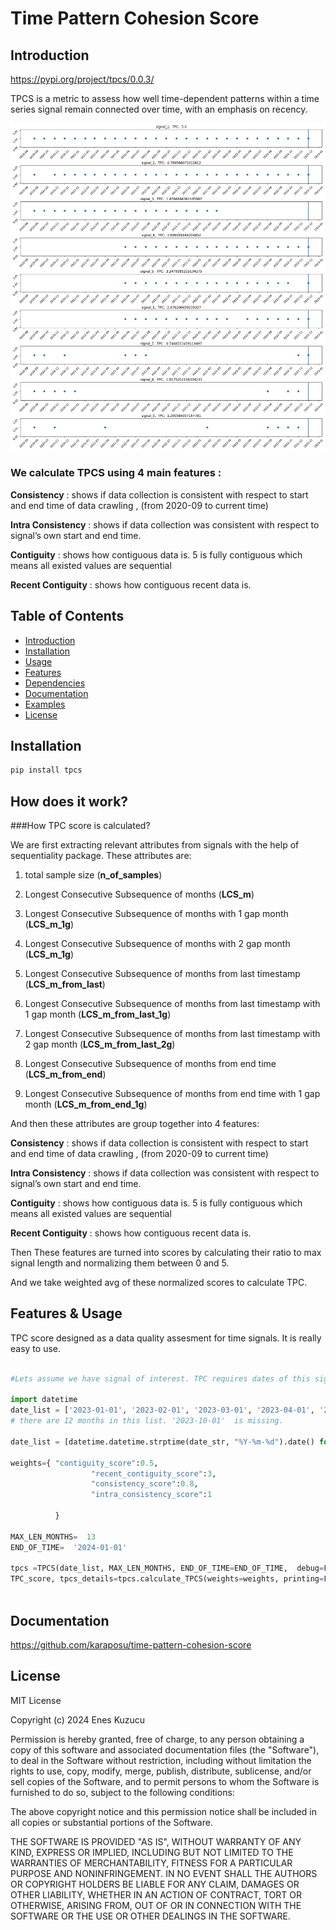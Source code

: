 
# Time Pattern Cohesion Score

## Introduction

https://pypi.org/project/tpcs/0.0.3/

TPCS is a metric to assess how well time-dependent patterns within a time series signal remain connected over time, with an emphasis on recency. 

![TPCS](https://github.com/karaposu/time-pattern-cohesion-score/blob/main/tpcs_illustration.png)

### We calculate TPCS using 4 main features :

**Consistency** : shows if data collection is consistent with respect to  start and end time of data crawling  , (from  2020-09 to current time)

**Intra Consistency** : shows if data collection was consistent with respect to signal’s own start and end time. 

**Contiguity** : shows how contiguous data is. 5 is fully contiguous which means all existed values are sequential

**Recent Contiguity** : shows how contiguous recent data is. 


## Table of Contents
- [Introduction](#introduction)
- [Installation](#installation)
- [Usage](#usage)
- [Features](#features)
- [Dependencies](#dependencies)
- [Documentation](#documentation)
- [Examples](#examples)
- [License](#license)

## Installation

```python
pip install tpcs
```

## How does it work?

###How TPC score is calculated?

We are first extracting relevant attributes from signals with the help of sequentiality package.  These attributes are:

1. total sample size (**n_of_samples**)

2. Longest Consecutive Subsequence of months  (**LCS_m**)

3. Longest Consecutive Subsequence of months with 1 gap month (**LCS_m_1g**)

4. Longest Consecutive Subsequence of months with 2 gap month (**LCS_m_1g**)

5. Longest Consecutive Subsequence of months from last timestamp (**LCS_m_from_last**)

6. Longest Consecutive Subsequence of months from last timestamp  with 1 gap month (**LCS_m_from_last_1g**)

7. Longest Consecutive Subsequence of months from last timestamp  with 2 gap month  (**LCS_m_from_last_2g**)

8. Longest Consecutive Subsequence of months from end time (**LCS_m_from_end**)

9. Longest Consecutive Subsequence of months from end time  with 1 gap month  (**LCS_m_from_end_1g**)

 
And then these attributes are group together into 4 features:

**Consistency** : shows if data collection is consistent with respect to  start and end time of data crawling  , (from  2020-09 to current time)

**Intra Consistency** : shows if data collection was consistent with respect to signal’s own start and end time. 

**Contiguity** : shows how contiguous data is. 5 is fully contiguous which means all existed values are sequential

**Recent Contiguity** : shows how contiguous recent data is. 

Then These features are turned into scores by calculating their ratio to max signal length and normalizing them between 0 and 5. 

And we take weighted avg of these normalized scores to calculate TPC.  

## Features & Usage

TPC score designed as a data quality assesment for time signals. It is really easy to use. 


```python

#Lets assume we have signal of interest. TPC requires dates of this signal as input. 

import datetime
date_list = ['2023-01-01', '2023-02-01', '2023-03-01', '2023-04-01', '2023-05-01', '2023-06-01', '2023-07-01', '2023-08-01', '2023-09-01', '2023-11-01', '2023-12-01', '2024-01-01']
# there are 12 months in this list. '2023-10-01'  is missing.  

date_list = [datetime.datetime.strptime(date_str, "%Y-%m-%d").date() for date_str in specific_dates]

weights={ "contiguity_score":0.5,
                  "recent_contiguity_score":3,
                  "consistency_score":0.8,
                  "intra_consistency_score":1
    
          }
  
MAX_LEN_MONTHS=  13  
END_OF_TIME=  '2024-01-01' 

tpcs =TPCS(date_list, MAX_LEN_MONTHS, END_OF_TIME=END_OF_TIME,  debug=False, return_details=True)
TPC_score, tpcs_details=tpcs.calculate_TPCS(weights=weights, printing=False)
 

```

## Documentation
https://github.com/karaposu/time-pattern-cohesion-score

## License

MIT License

Copyright (c) 2024 Enes Kuzucu

Permission is hereby granted, free of charge, to any person obtaining a copy of this software and associated documentation files (the "Software"), to deal in the Software without restriction, including without limitation the rights to use, copy, modify, merge, publish, distribute, sublicense, and/or sell copies of the Software, and to permit persons to whom the Software is furnished to do so, subject to the following conditions:

The above copyright notice and this permission notice shall be included in all copies or substantial portions of the Software.

THE SOFTWARE IS PROVIDED "AS IS", WITHOUT WARRANTY OF ANY KIND, EXPRESS OR IMPLIED, INCLUDING BUT NOT LIMITED TO THE WARRANTIES OF MERCHANTABILITY, FITNESS FOR A PARTICULAR PURPOSE AND NONINFRINGEMENT. IN NO EVENT SHALL THE AUTHORS OR COPYRIGHT HOLDERS BE LIABLE FOR ANY CLAIM, DAMAGES OR OTHER LIABILITY, WHETHER IN AN ACTION OF CONTRACT, TORT OR OTHERWISE, ARISING FROM, OUT OF OR IN CONNECTION WITH THE SOFTWARE OR THE USE OR OTHER DEALINGS IN THE SOFTWARE.

